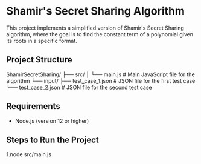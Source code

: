 # Shamir's Secret Sharing Algorithm

This project implements a simplified version of Shamir's Secret Sharing algorithm, where the goal is to find the constant term of a polynomial given its roots in a specific format.

## Project Structure

ShamirSecretSharing/ ├── src/ │ └── main.js # Main JavaScript file for the algorithm └── input/ ├── test_case_1.json # JSON file for the first test case └── test_case_2.json # JSON file for the second test case 


## Requirements

- Node.js (version 12 or higher)

## Steps to Run the Project



1.node src/main.js
